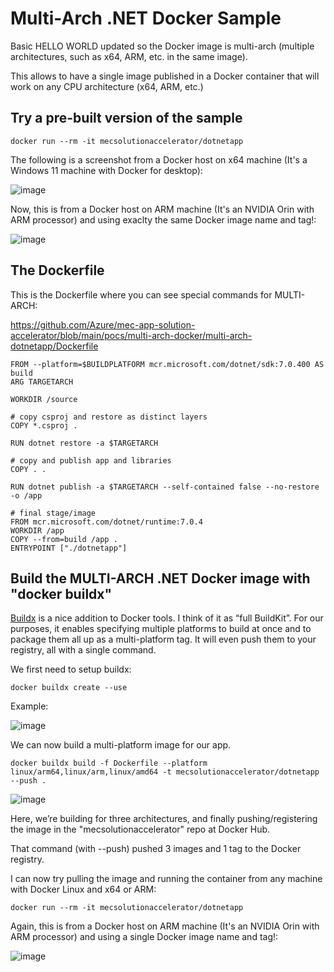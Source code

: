 # Multi-Arch .NET Docker Sample

Basic HELLO WORLD updated so the Docker image is multi-arch (multiple architectures, such as x64, ARM, etc. in the same image).

This allows to have a single image published in a Docker container that will work on any CPU architecture (x64, ARM, etc.)

## Try a pre-built version of the sample

```console
docker run --rm -it mecsolutionaccelerator/dotnetapp
```
The following is a screenshot from a Docker host on x64 machine (It's a Windows 11 machine with Docker for desktop):

![image](https://github.com/Azure/mec-app-solution-accelerator/assets/1712635/d529ffe4-3751-4e19-82c1-219d06e1a3cd)

Now, this is from a Docker host on ARM machine (It's an NVIDIA Orin with ARM processor) and using exaclty the same Docker image name and tag!:

![image](https://github.com/Azure/mec-app-solution-accelerator/assets/1712635/268fdd75-c80a-4647-aa01-a4d97f57c299)


## The Dockerfile

This is the Dockerfile where you can see special commands for MULTI-ARCH:

https://github.com/Azure/mec-app-solution-accelerator/blob/main/pocs/multi-arch-docker/multi-arch-dotnetapp/Dockerfile

```
FROM --platform=$BUILDPLATFORM mcr.microsoft.com/dotnet/sdk:7.0.400 AS build
ARG TARGETARCH

WORKDIR /source

# copy csproj and restore as distinct layers
COPY *.csproj .

RUN dotnet restore -a $TARGETARCH

# copy and publish app and libraries
COPY . .

RUN dotnet publish -a $TARGETARCH --self-contained false --no-restore -o /app

# final stage/image
FROM mcr.microsoft.com/dotnet/runtime:7.0.4
WORKDIR /app
COPY --from=build /app .
ENTRYPOINT ["./dotnetapp"]
```


## Build the MULTI-ARCH .NET Docker image with "docker buildx"

[Buildx](https://www.docker.com/blog/how-to-rapidly-build-multi-architecture-images-with-buildx/) is a nice addition to Docker tools. I think of it as “full BuildKit”. For our purposes, it enables specifying multiple platforms to build at once and to package them all up as a multi-platform tag. It will even push them to your registry, all with a single command.

We first need to setup buildx:

```console
docker buildx create --use
```

Example:

![image](https://github.com/Azure/mec-app-solution-accelerator/assets/1712635/001704b0-dccb-4dba-a7c5-0e67402c28ef)

We can now build a multi-platform image for our app.

```console
docker buildx build -f Dockerfile --platform linux/arm64,linux/arm,linux/amd64 -t mecsolutionaccelerator/dotnetapp --push .
```

![image](https://github.com/Azure/mec-app-solution-accelerator/assets/1712635/e73a466d-96a8-42f7-9a14-daffd65834aa)

Here, we’re building for three architectures, and finally pushing/registering the image in the "mecsolutionaccelerator" repo at Docker Hub.

That command (with --push) pushed 3 images and 1 tag to the Docker registry.

I can now try pulling the image and running the container from any machine with Docker Linux and x64 or ARM:

```console
docker run --rm -it mecsolutionaccelerator/dotnetapp
```
Again, this is from a Docker host on ARM machine (It's an NVIDIA Orin with ARM processor) and using a single Docker image name and tag!:

![image](https://github.com/Azure/mec-app-solution-accelerator/assets/1712635/268fdd75-c80a-4647-aa01-a4d97f57c299)


